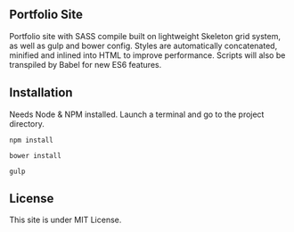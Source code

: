 ## Portfolio Site

Portfolio site with SASS compile built on lightweight Skeleton grid system, as well as gulp and bower config. Styles are automatically concatenated, minified and inlined into HTML to improve performance. Scripts will also be transpiled by Babel for new ES6 features.

## Installation

Needs Node & NPM installed.
Launch a terminal and go to the project directory.
```
npm install
```
```
bower install
```
```
gulp
```

## License

This site is under MIT License.
